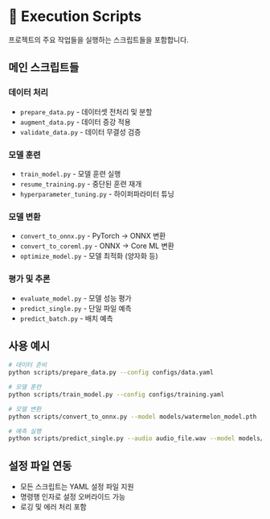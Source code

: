 # 📜 Execution Scripts

프로젝트의 주요 작업들을 실행하는 스크립트들을 포함합니다.

## 메인 스크립트들

### 데이터 처리
- `prepare_data.py` - 데이터셋 전처리 및 분할
- `augment_data.py` - 데이터 증강 적용
- `validate_data.py` - 데이터 무결성 검증

### 모델 훈련
- `train_model.py` - 모델 훈련 실행
- `resume_training.py` - 중단된 훈련 재개
- `hyperparameter_tuning.py` - 하이퍼파라미터 튜닝

### 모델 변환
- `convert_to_onnx.py` - PyTorch → ONNX 변환
- `convert_to_coreml.py` - ONNX → Core ML 변환
- `optimize_model.py` - 모델 최적화 (양자화 등)

### 평가 및 추론
- `evaluate_model.py` - 모델 성능 평가
- `predict_single.py` - 단일 파일 예측
- `predict_batch.py` - 배치 예측

## 사용 예시

```bash
# 데이터 준비
python scripts/prepare_data.py --config configs/data.yaml

# 모델 훈련
python scripts/train_model.py --config configs/training.yaml

# 모델 변환
python scripts/convert_to_onnx.py --model models/watermelon_model.pth

# 예측 실행
python scripts/predict_single.py --audio audio_file.wav --model models/watermelon_model.pth
```

## 설정 파일 연동
- 모든 스크립트는 YAML 설정 파일 지원
- 명령행 인자로 설정 오버라이드 가능
- 로깅 및 에러 처리 포함 